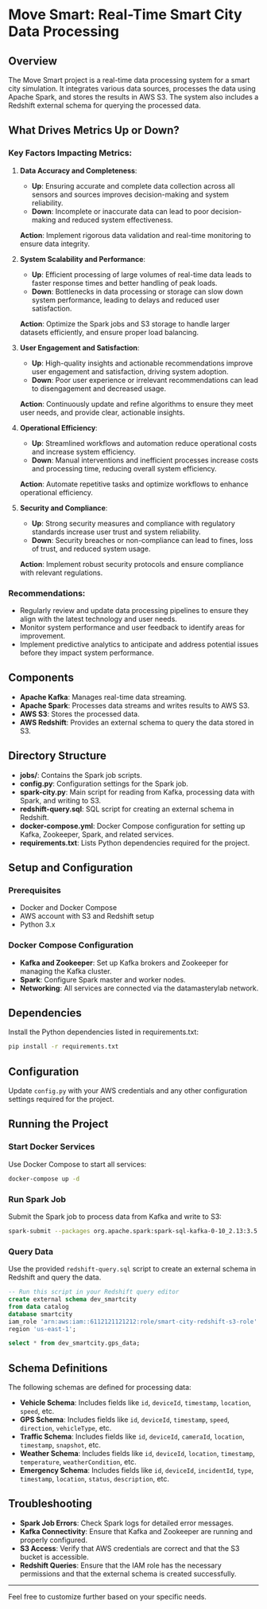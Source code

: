 # Move Smart: Real-Time Smart City Data Processing

## Overview

The Move Smart project is a real-time data processing system for a smart city simulation. It integrates various data sources, processes the data using Apache Spark, and stores the results in AWS S3. The system also includes a Redshift external schema for querying the processed data.

## What Drives Metrics Up or Down?

### Key Factors Impacting Metrics:
1. **Data Accuracy and Completeness**:
   - **Up**: Ensuring accurate and complete data collection across all sensors and sources improves decision-making and system reliability.
   - **Down**: Incomplete or inaccurate data can lead to poor decision-making and reduced system effectiveness.

   **Action**: Implement rigorous data validation and real-time monitoring to ensure data integrity.

2. **System Scalability and Performance**:
   - **Up**: Efficient processing of large volumes of real-time data leads to faster response times and better handling of peak loads.
   - **Down**: Bottlenecks in data processing or storage can slow down system performance, leading to delays and reduced user satisfaction.

   **Action**: Optimize the Spark jobs and S3 storage to handle larger datasets efficiently, and ensure proper load balancing.

3. **User Engagement and Satisfaction**:
   - **Up**: High-quality insights and actionable recommendations improve user engagement and satisfaction, driving system adoption.
   - **Down**: Poor user experience or irrelevant recommendations can lead to disengagement and decreased usage.

   **Action**: Continuously update and refine algorithms to ensure they meet user needs, and provide clear, actionable insights.

4. **Operational Efficiency**:
   - **Up**: Streamlined workflows and automation reduce operational costs and increase system efficiency.
   - **Down**: Manual interventions and inefficient processes increase costs and processing time, reducing overall system efficiency.

   **Action**: Automate repetitive tasks and optimize workflows to enhance operational efficiency.

5. **Security and Compliance**:
   - **Up**: Strong security measures and compliance with regulatory standards increase user trust and system reliability.
   - **Down**: Security breaches or non-compliance can lead to fines, loss of trust, and reduced system usage.

   **Action**: Implement robust security protocols and ensure compliance with relevant regulations.

### Recommendations:
- Regularly review and update data processing pipelines to ensure they align with the latest technology and user needs.
- Monitor system performance and user feedback to identify areas for improvement.
- Implement predictive analytics to anticipate and address potential issues before they impact system performance.

## Components

- **Apache Kafka**: Manages real-time data streaming.
- **Apache Spark**: Processes data streams and writes results to AWS S3.
- **AWS S3**: Stores the processed data.
- **AWS Redshift**: Provides an external schema to query the data stored in S3.

## Directory Structure

- **jobs/**: Contains the Spark job scripts.
- **config.py**: Configuration settings for the Spark job.
- **spark-city.py**: Main script for reading from Kafka, processing data with Spark, and writing to S3.
- **redshift-query.sql**: SQL script for creating an external schema in Redshift.
- **docker-compose.yml**: Docker Compose configuration for setting up Kafka, Zookeeper, Spark, and related services.
- **requirements.txt**: Lists Python dependencies required for the project.

## Setup and Configuration

### Prerequisites

- Docker and Docker Compose
- AWS account with S3 and Redshift setup
- Python 3.x

### Docker Compose Configuration

- **Kafka and Zookeeper**: Set up Kafka brokers and Zookeeper for managing the Kafka cluster.
- **Spark**: Configure Spark master and worker nodes.
- **Networking**: All services are connected via the datamasterylab network.

## Dependencies

Install the Python dependencies listed in requirements.txt:

```bash
pip install -r requirements.txt
```

## Configuration

Update `config.py` with your AWS credentials and any other configuration settings required for the project.

## Running the Project

### Start Docker Services

Use Docker Compose to start all services:

```bash
docker-compose up -d
```

### Run Spark Job

Submit the Spark job to process data from Kafka and write to S3:

```bash
spark-submit --packages org.apache.spark:spark-sql-kafka-0-10_2.13:3.5.0,org.apache.hadoop:hadoop-aws:3.3.1,com.amazonaws:aws-java-sdk:1.11.469 jobs/spark-city.py
```

### Query Data

Use the provided `redshift-query.sql` script to create an external schema in Redshift and query the data.

```sql
-- Run this script in your Redshift query editor
create external schema dev_smartcity
from data catalog
database smartcity
iam_role 'arn:aws:iam::6112121121212:role/smart-city-redshift-s3-role'
region 'us-east-1';

select * from dev_smartcity.gps_data;
```

## Schema Definitions

The following schemas are defined for processing data:

- **Vehicle Schema**: Includes fields like `id`, `deviceId`, `timestamp`, `location`, `speed`, etc.
- **GPS Schema**: Includes fields like `id`, `deviceId`, `timestamp`, `speed`, `direction`, `vehicleType`, etc.
- **Traffic Schema**: Includes fields like `id`, `deviceId`, `cameraId`, `location`, `timestamp`, `snapshot`, etc.
- **Weather Schema**: Includes fields like `id`, `deviceId`, `location`, `timestamp`, `temperature`, `weatherCondition`, etc.
- **Emergency Schema**: Includes fields like `id`, `deviceId`, `incidentId`, `type`, `timestamp`, `location`, `status`, `description`, etc.

## Troubleshooting

- **Spark Job Errors**: Check Spark logs for detailed error messages.
- **Kafka Connectivity**: Ensure that Kafka and Zookeeper are running and properly configured.
- **S3 Access**: Verify that AWS credentials are correct and that the S3 bucket is accessible.
- **Redshift Queries**: Ensure that the IAM role has the necessary permissions and that the external schema is created successfully.

---

Feel free to customize further based on your specific needs.
